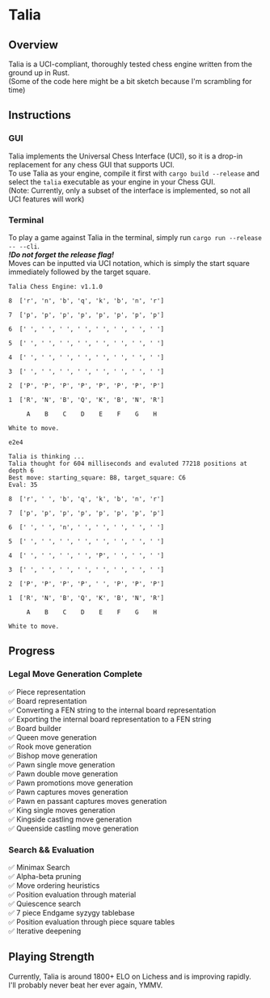 # Talia

## Overview
Talia is a UCI-compliant, thoroughly tested chess engine written from the ground up in Rust.  
(Some of the code here might be a bit sketch because I'm scrambling for time)


## Instructions
### GUI
Talia implements the Universal Chess Interface (UCI), so it is a drop-in replacement for any
chess GUI that supports UCI.  
To use Talia as your engine, compile it first with `cargo build --release` and select the `talia` executable
as your engine in your Chess GUI.  
(Note: Currently, only a subset of the interface is implemented, so not all UCI features will work)

### Terminal
To play a game against Talia in the terminal, simply run `cargo run --release -- --cli`.  
***!Do not forget the release flag!***  
Moves can be inputted via UCI notation, which is simply the start square immediately followed
by the target square.
```
Talia Chess Engine: v1.1.0

8  ['r', 'n', 'b', 'q', 'k', 'b', 'n', 'r']

7  ['p', 'p', 'p', 'p', 'p', 'p', 'p', 'p']

6  [' ', ' ', ' ', ' ', ' ', ' ', ' ', ' ']

5  [' ', ' ', ' ', ' ', ' ', ' ', ' ', ' ']

4  [' ', ' ', ' ', ' ', ' ', ' ', ' ', ' ']

3  [' ', ' ', ' ', ' ', ' ', ' ', ' ', ' ']

2  ['P', 'P', 'P', 'P', 'P', 'P', 'P', 'P']

1  ['R', 'N', 'B', 'Q', 'K', 'B', 'N', 'R']

     A    B    C    D    E    F    G    H

White to move.

e2e4

Talia is thinking ...
Talia thought for 604 milliseconds and evaluted 77218 positions at depth 6
Best move: starting_square: B8, target_square: C6
Eval: 35

8  ['r', ' ', 'b', 'q', 'k', 'b', 'n', 'r']

7  ['p', 'p', 'p', 'p', 'p', 'p', 'p', 'p']

6  [' ', ' ', 'n', ' ', ' ', ' ', ' ', ' ']

5  [' ', ' ', ' ', ' ', ' ', ' ', ' ', ' ']

4  [' ', ' ', ' ', ' ', 'P', ' ', ' ', ' ']

3  [' ', ' ', ' ', ' ', ' ', ' ', ' ', ' ']

2  ['P', 'P', 'P', 'P', ' ', 'P', 'P', 'P']

1  ['R', 'N', 'B', 'Q', 'K', 'B', 'N', 'R']

     A    B    C    D    E    F    G    H

White to move.

```

## Progress

### Legal Move Generation Complete
✅ Piece representation  
✅ Board representation  
✅ Converting a FEN string to the internal board representation  
✅ Exporting the internal board representation to a FEN string  
✅ Board builder  
✅ Queen move generation  
✅ Rook move generation  
✅ Bishop move generation  
✅ Pawn single move generation   
✅ Pawn double move generation  
✅ Pawn promotions move generation  
✅ Pawn captures moves generation  
✅ Pawn en passant captures moves generation  
✅ King single moves generation   
✅ Kingside castling move generation  
✅ Queenside castling move generation  

### Search && Evaluation
✅ Minimax Search  
✅ Alpha-beta pruning  
✅ Move ordering heuristics  
✅ Position evaluation through material  
✅ Quiescence search  
✅ 7 piece Endgame syzygy tablebase  
✅ Position evaluation through piece square tables  
✅ Iterative deepening 

## Playing Strength
Currently, Talia is around 1800+ ELO on Lichess and is improving rapidly.  
I'll probably never beat her ever again, YMMV.
